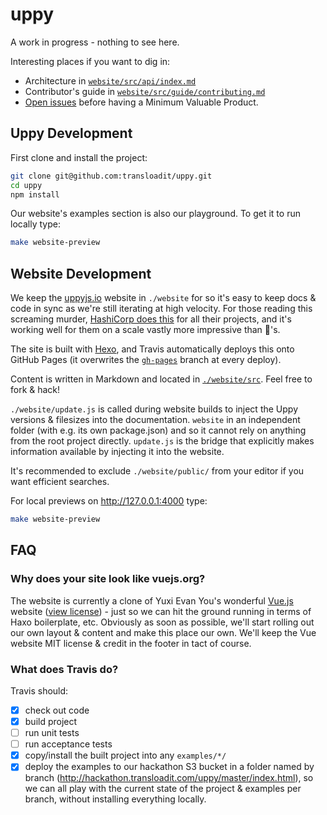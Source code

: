 # uppy

A work in progress - nothing to see here.

Interesting places if you want to dig in:

 - Architecture in [`website/src/api/index.md`](https://github.com/transloadit/uppy/blob/master/website/src/api/index.md)
 - Contributor's guide in [`website/src/guide/contributing.md`](https://github.com/transloadit/uppy/blob/master/src/guide/contributing.md)
 - [Open issues](https://github.com/transloadit/uppy/milestones/Minimum%20Viable%20Product) before having a Minimum Valuable Product. 

## Uppy Development

First clone and install the project:

```bash
git clone git@github.com:transloadit/uppy.git
cd uppy
npm install
```

Our website's examples section is also our playground. To get it to run locally type:

```bash
make website-preview
```

## Website Development

We keep the [uppyjs.io](http://uppyjs.io) website in `./website` for so it's easy to keep docs & code in sync as we're still iterating at high velocity. For those reading this screaming murder, [HashiCorp does this](https://github.com/hashicorp/terraform/tree/master/website) for all their projects, and it's working well for them on a scale vastly more impressive than :dog:'s.

The site is built with [Hexo](http://hexo.io/), and Travis automatically deploys this onto GitHub Pages (it overwrites the [`gh-pages`](https://github.com/transloadit/uppy/tree/gh-pages) branch at every deploy).

Content is written in Markdown and located in [`./website/src`](https://github.com/transloadit/uppy/tree/master/website/src). Feel free to fork & hack!  

`./website/update.js` is called during website builds to inject the Uppy versions & filesizes into the documentation. `website` in an independent folder (with e.g. its own package.json) and so it cannot rely on anything from the root project directly. `update.js` is the bridge that explicitly makes information available by injecting it into the website.

It's recommended to exclude `./website/public/` from your editor if you want efficient searches.

For local previews on http://127.0.0.1:4000 type:

```bash
make website-preview
```

## FAQ

### Why does your site look like vuejs.org?

The website is currently a clone of Yuxi Evan You's wonderful [Vue.js](http://vuejs.org/) website ([view license](website/VUEORG_LICENSE)) - just so we can hit the ground running in terms of Haxo boilerplate, etc. Obviously as soon as possible, we'll start rolling out our own layout & content and make this place our own. We'll keep the Vue website MIT license & credit in the footer in tact of course.

### What does Travis do?

Travis should:

- [x] check out code 
- [x] build project
- [ ] run unit tests
- [ ] run acceptance tests
- [x] copy/install the built project into any `examples/*/`
- [x] deploy the examples to our hackathon S3 bucket in a folder named by branch (http://hackathon.transloadit.com/uppy/master/index.html), so we can all play with the current state of the project & examples per branch, without installing everything locally.
